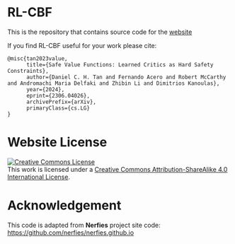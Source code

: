 # RL-CBF

This is the repository that contains source code for the [website](https://rl-cbf.github.io/)

If you find RL-CBF useful for your work please cite:
```
@misc{tan2023value,
      title={Safe Value Functions: Learned Critics as Hard Safety Constraints}, 
      author={Daniel C. H. Tan and Fernando Acero and Robert McCarthy and Andromachi Maria Delfaki and Zhibin Li and Dimitrios Kanoulas},
      year={2024},
      eprint={2306.04026},
      archivePrefix={arXiv},
      primaryClass={cs.LG}
}
```

# Website License
<a rel="license" href="http://creativecommons.org/licenses/by-sa/4.0/"><img alt="Creative Commons License" style="border-width:0" src="https://i.creativecommons.org/l/by-sa/4.0/88x31.png" /></a><br />This work is licensed under a <a rel="license" href="http://creativecommons.org/licenses/by-sa/4.0/">Creative Commons Attribution-ShareAlike 4.0 International License</a>.

# Acknowledgement

This code is adapted from **Nerfies** project site code: https://github.com/nerfies/nerfies.github.io
